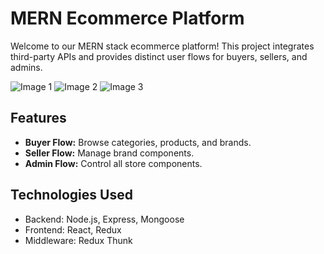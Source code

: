 # MERN Ecommerce Platform

Welcome to our MERN stack ecommerce platform! This project integrates third-party APIs and provides distinct user flows for buyers, sellers, and admins.

![Image 1](./path/to/1.png)
![Image 2](./path/to/2.png)
![Image 3](./path/to/3.png)

## Features

- **Buyer Flow:** Browse categories, products, and brands.
- **Seller Flow:** Manage brand components.
- **Admin Flow:** Control all store components.

## Technologies Used

- Backend: Node.js, Express, Mongoose
- Frontend: React, Redux
- Middleware: Redux Thunk
